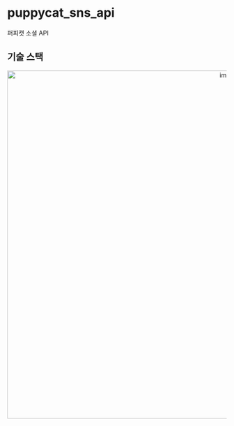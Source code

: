 # puppycat_sns_api
퍼피캣 소셜 API



## 기술 스택
<p align="center"><img width="1000" height="800" alt="image" src="https://github.com/odong2/puppycat_sns_api/assets/95892601/ec8ecab5-6590-4790-8e72-b4fcbc8c4e58"></p>

